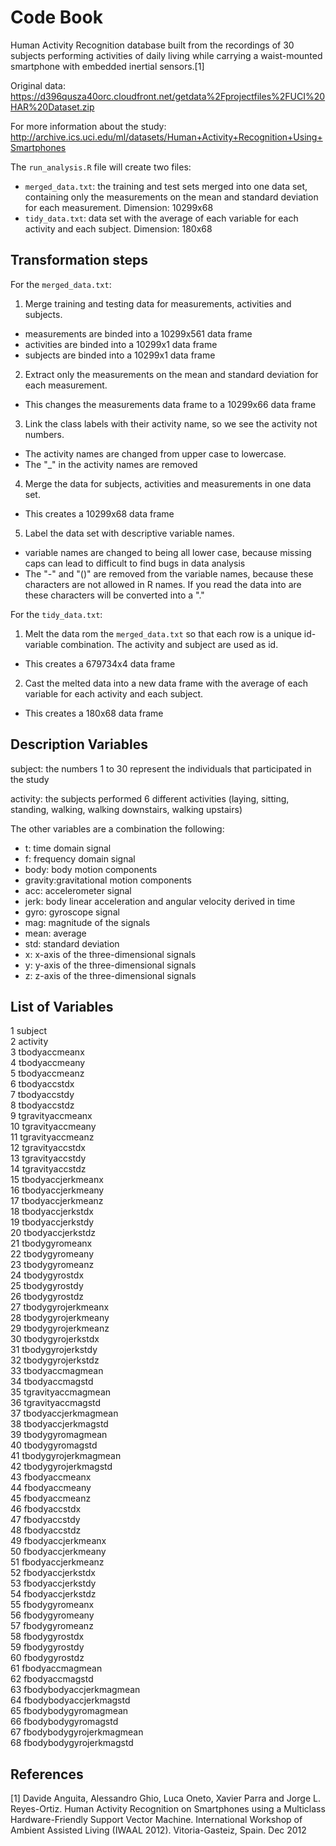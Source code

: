 Code Book
======================

Human Activity Recognition database built from the recordings of 30 subjects performing activities of daily living while carrying a waist-mounted smartphone with embedded inertial sensors.[1]

Original data: https://d396qusza40orc.cloudfront.net/getdata%2Fprojectfiles%2FUCI%20HAR%20Dataset.zip 

For more information about the study: http://archive.ics.uci.edu/ml/datasets/Human+Activity+Recognition+Using+Smartphones


The `run_analysis.R` file will create two files:
 - `merged_data.txt`: the training and test sets merged into one data set, containing only the measurements on the mean and standard deviation for each measurement. Dimension: 10299x68
 - `tidy_data.txt`: data set with the average of each variable for each activity and each subject. Dimension: 180x68
 
 

Transformation steps
---------------------
For the `merged_data.txt`:

1. Merge training and testing data for measurements, activities and subjects.
 -  measurements are binded into a 10299x561 data frame
 -  activities are binded into a 10299x1 data frame
 -  subjects are binded into a 10299x1 data frame

2. Extract only the measurements on the mean and standard deviation for each measurement.
 - This changes the measurements data frame to a 10299x66 data frame
 
3. Link the class labels with their activity name, so we see the activity not numbers.
 - The activity names are changed from upper case to lowercase.
 - The "_" in the activity names are removed
 
4. Merge the data for subjects, activities and measurements in one data set.
 - This creates a 10299x68 data frame

5. Label the data set with descriptive variable names.
 - variable names are changed to being all lower case, because missing caps can lead to difficult to find bugs in data analysis
 - The "-" and "()" are removed from the variable names, because these characters are not allowed in R names. If you read the data into are these characters will be converted into a "."


For the `tidy_data.txt`:

1. Melt the data rom the `merged_data.txt` so that each row is a unique id-variable combination. The activity and subject are used as id.
 - This creates a 679734x4 data frame
 
2. Cast the melted data into a new data frame with the average of each variable for each activity and each subject.
 - This creates a 180x68 data frame



Description Variables 
---------------------
subject: the numbers 1 to 30 represent the individuals that participated in the study

activity: the subjects performed 6 different activities (laying, sitting, standing, walking, walking downstairs, walking upstairs)

The other variables are a combination the following:
* t: time domain signal
* f: frequency domain signal
* body: body motion components
* gravity:gravitational motion components
* acc: accelerometer signal
* jerk: body linear acceleration and angular velocity derived in time
* gyro: gyroscope signal 
* mag: magnitude of the signals
* mean: average
* std: standard deviation
* x: x-axis of the three-dimensional signals
* y: y-axis of the three-dimensional signals
* z: z-axis of the three-dimensional signals



List of Variables 
----------
1                   subject     
2                  activity     
3             tbodyaccmeanx     
4             tbodyaccmeany     
5             tbodyaccmeanz     
6              tbodyaccstdx     
7              tbodyaccstdy     
8              tbodyaccstdz     
9          tgravityaccmeanx     
10         tgravityaccmeany     
11         tgravityaccmeanz     
12          tgravityaccstdx     
13          tgravityaccstdy     
14          tgravityaccstdz     
15        tbodyaccjerkmeanx     
16        tbodyaccjerkmeany     
17        tbodyaccjerkmeanz     
18         tbodyaccjerkstdx     
19         tbodyaccjerkstdy     
20         tbodyaccjerkstdz     
21           tbodygyromeanx     
22           tbodygyromeany     
23           tbodygyromeanz     
24            tbodygyrostdx     
25            tbodygyrostdy     
26            tbodygyrostdz     
27       tbodygyrojerkmeanx     
28       tbodygyrojerkmeany     
29       tbodygyrojerkmeanz     
30        tbodygyrojerkstdx     
31        tbodygyrojerkstdy     
32        tbodygyrojerkstdz     
33          tbodyaccmagmean     
34           tbodyaccmagstd     
35       tgravityaccmagmean     
36        tgravityaccmagstd     
37      tbodyaccjerkmagmean     
38       tbodyaccjerkmagstd     
39         tbodygyromagmean     
40          tbodygyromagstd     
41     tbodygyrojerkmagmean     
42      tbodygyrojerkmagstd     
43            fbodyaccmeanx     
44            fbodyaccmeany     
45            fbodyaccmeanz     
46             fbodyaccstdx     
47             fbodyaccstdy     
48             fbodyaccstdz     
49        fbodyaccjerkmeanx     
50        fbodyaccjerkmeany     
51        fbodyaccjerkmeanz     
52         fbodyaccjerkstdx     
53         fbodyaccjerkstdy     
54         fbodyaccjerkstdz     
55           fbodygyromeanx     
56           fbodygyromeany     
57           fbodygyromeanz     
58            fbodygyrostdx     
59            fbodygyrostdy     
60            fbodygyrostdz     
61          fbodyaccmagmean     
62           fbodyaccmagstd     
63  fbodybodyaccjerkmagmean     
64   fbodybodyaccjerkmagstd     
65     fbodybodygyromagmean     
66      fbodybodygyromagstd     
67 fbodybodygyrojerkmagmean     
68  fbodybodygyrojerkmagstd     


References
-----------
[1] Davide Anguita, Alessandro Ghio, Luca Oneto, Xavier Parra and Jorge L. Reyes-Ortiz. Human Activity Recognition on Smartphones using a Multiclass Hardware-Friendly Support Vector Machine. International Workshop of Ambient Assisted Living (IWAAL 2012). Vitoria-Gasteiz, Spain. Dec 2012
